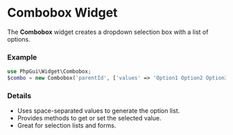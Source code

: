 # Combobox Widget

The **Combobox** widget creates a dropdown selection box with a list of options.

### Example
```php
use PhpGui\Widget\Combobox;
$combo = new Combobox('parentId', ['values' => 'Option1 Option2 Option3']);
```

### Details
- Uses space-separated values to generate the option list.
- Provides methods to get or set the selected value.
- Great for selection lists and forms.
